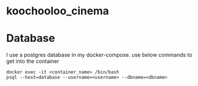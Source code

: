 # koochooloo_cinema

# Database

I use a postgres database in my docker-compose. use below commands to get into the container

```shell
docker exec -it <container_name> /bin/bash
psql --host=database --username=<username> --dbname=<dbname>
```
